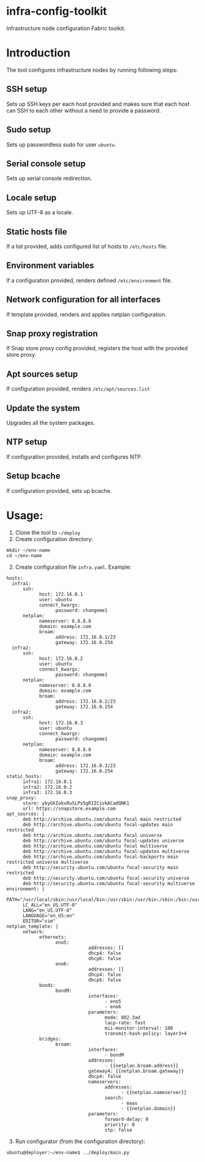 # infra-config-toolkit
Infrastructure node configuration Fabric toolkit.

# Introduction
The tool configures infrastructure nodes by running following steps:
## SSH setup
Sets up SSH keys per each host provided and makes sure that each host can
SSH to each other without a need to provide a password.
## Sudo setup
Sets up passwordless sudo for user `ubuntu`.
## Serial console setup
Sets up serial console redirection.
## Locale setup
Sets up UTF-8 as a locale.
## Static hosts file
If a list provided, adds configured list of hosts to `/etc/hosts` file. 
## Environment variables
If a configuration provided, renders defined `/etc/environment` file.
## Network configuration for all interfaces
If template provided, renders and applies netplan configuration.
## Snap proxy registration
If Snap store proxy config provided, registers the host with the provided store proxy.
## Apt sources setup
If configuration provided, renders `/etc/apt/sources.list`
## Update the system
Upgrades all the system packages.
## NTP setup
If configuration provided, installs and configures NTP.
## Setup bcache
If configuration provided, sets up bcache.

# Usage:
1. Clone the tool to `~/deploy`
1. Create configuration directory:
```
mkdir ~/env-name
cd ~/env-name
```
2. Create configuration file `infra.yaml`. Example:
```
hosts:
  infra1:
      ssh:
            host: 172.16.0.1
            user: ubuntu
            connect_kwargs: 
                  password: changeme1
      netplan:
            nameserver: 8.8.8.8
            domain: example.com
            broam:
                  address: 172.16.0.1/23
                  gateway: 172.16.0.254
  infra2:
      ssh:
            host: 172.16.0.2
            user: ubuntu
            connect_kwargs: 
                  password: changeme1
      netplan:
            nameserver: 8.8.8.8
            domain: example.com
            broam:
                  address: 172.16.0.2/23
                  gateway: 172.16.0.254
  infra2:
      ssh:
            host: 172.16.0.3
            user: ubuntu
            connect_kwargs: 
                  password: changeme1
      netplan:
            nameserver: 8.8.8.8
            domain: example.com
            broam:
                  address: 172.16.0.3/23
                  gateway: 172.16.0.254
static_hosts:
      infra1: 172.16.0.1
      infra2: 172.16.0.2
      infra3: 172.16.0.3
snap_proxy:
      store: ybyGkIokvRuSLPx5gR1ICivkACadQNK1
      url: https://snapstore.example.com
apt_sources: |
      deb http://archive.ubuntu.com/ubuntu focal main restricted
      deb http://archive.ubuntu.com/ubuntu focal-updates main restricted
      deb http://archive.ubuntu.com/ubuntu focal universe
      deb http://archive.ubuntu.com/ubuntu focal-updates universe
      deb http://archive.ubuntu.com/ubuntu focal multiverse
      deb http://archive.ubuntu.com/ubuntu focal-updates multiverse
      deb http://archive.ubuntu.com/ubuntu focal-backports main restricted universe multiverse
      deb http://security.ubuntu.com/ubuntu focal-security main restricted
      deb http://security.ubuntu.com/ubuntu focal-security universe
      deb http://security.ubuntu.com/ubuntu focal-security multiverse
environment: |
      PATH="/usr/local/sbin:/usr/local/bin:/usr/sbin:/usr/bin:/sbin:/bin:/usr/games:/usr/local/games:/snap/bin"
      LC_ALL="en_US.UTF-8"
      LANG="en_US.UTF-8"
      LANGUAGE="en_US:en"
      EDITOR="vim"
netplan_template: |
      network:
            ethernets:
                  eno5:
                              addresses: []
                              dhcp4: false
                              dhcp6: false
                  eno6:
                              addresses: []
                              dhcp4: false
                              dhcp6: false
            bonds:                
                  bondM:
                              interfaces:
                                    - eno5
                                    - eno6
                              parameters:
                                    mode: 802.3ad
                                    lacp-rate: fast
                                    mii-monitor-interval: 100
                                    transmit-hash-policy: layer3+4
            bridges:
                  broam:
                              interfaces:
                                    - bondM
                              addresses:
                                    - {{netplan.broam.address}}
                              gateway4: {{netplan.broam.gateway}}
                              dhcp4: false
                              nameservers:
                                    addresses:
                                          - {{netplan.nameserver}}
                                    search:
                                          - maas
                                          - {{netplan.domain}}
                              parameters:
                                    forward-delay: 0
                                    priority: 0
                                    stp: false
```
3. Run configurator (from the configuration directory):
```
ubuntu@deployer:~/env-name$ ../deploy/main.py
```
